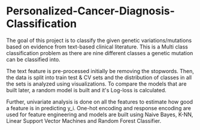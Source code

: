 # Personalized-Cancer-Diagnosis-Classification

The goal of this project is to classify the given genetic variations/mutations based on evidence from text-based clinical literature. This is a Multi class classification problem as there are nine different classes a genetic mutation can be classified into.

The text feature is pre-processed initially be removing the stopwords. Then, the data is split into train test & CV sets and the distribution of classes in all the sets is analyzed using visualizations. To compare the models that are built later, a random model is built and it's Log-loss is calculated. 

Further, univariate analysis is done on all the features to estimate how good a feature is in predicting y_i. One-hot encoding and response encoding are used for feature engineering and models are built using Naive Bayes, K-NN, Linear Support Vector Machines and Random Forest Classifier.
